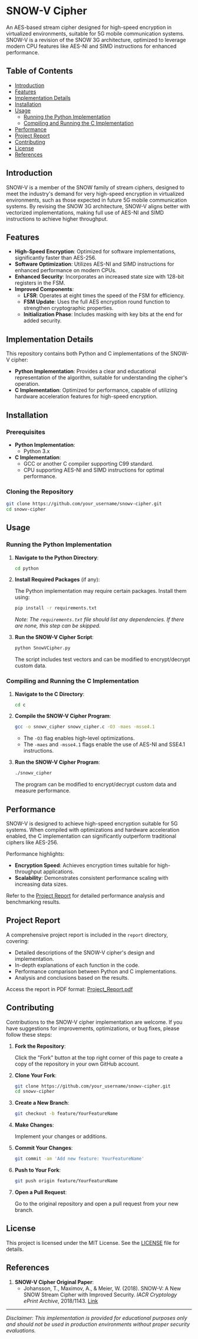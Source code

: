 # SNOW-V Cipher

An AES-based stream cipher designed for high-speed encryption in virtualized environments, suitable for 5G mobile communication systems. SNOW-V is a revision of the SNOW 3G architecture, optimized to leverage modern CPU features like AES-NI and SIMD instructions for enhanced performance.

## Table of Contents

- [Introduction](#introduction)
- [Features](#features)
- [Implementation Details](#implementation-details)
- [Installation](#installation)
- [Usage](#usage)
  - [Running the Python Implementation](#running-the-python-implementation)
  - [Compiling and Running the C Implementation](#compiling-and-running-the-c-implementation)
- [Performance](#performance)
- [Project Report](#project-report)
- [Contributing](#contributing)
- [License](#license)
- [References](#references)

## Introduction

SNOW-V is a member of the SNOW family of stream ciphers, designed to meet the industry's demand for very high-speed encryption in virtualized environments, such as those expected in future 5G mobile communication systems. By revising the SNOW 3G architecture, SNOW-V aligns better with vectorized implementations, making full use of AES-NI and SIMD instructions to achieve higher throughput.

## Features

- **High-Speed Encryption**: Optimized for software implementations, significantly faster than AES-256.
- **Software Optimization**: Utilizes AES-NI and SIMD instructions for enhanced performance on modern CPUs.
- **Enhanced Security**: Incorporates an increased state size with 128-bit registers in the FSM.
- **Improved Components**:
  - **LFSR**: Operates at eight times the speed of the FSM for efficiency.
  - **FSM Update**: Uses the full AES encryption round function to strengthen cryptographic properties.
  - **Initialization Phase**: Includes masking with key bits at the end for added security.

## Implementation Details

This repository contains both Python and C implementations of the SNOW-V cipher:

- **Python Implementation**: Provides a clear and educational representation of the algorithm, suitable for understanding the cipher's operation.
- **C Implementation**: Optimized for performance, capable of utilizing hardware acceleration features for high-speed encryption.

## Installation

### Prerequisites

- **Python Implementation**:
  - Python 3.x
- **C Implementation**:
  - GCC or another C compiler supporting C99 standard.
  - CPU supporting AES-NI and SIMD instructions for optimal performance.

### Cloning the Repository

```bash
git clone https://github.com/your_username/snowv-cipher.git
cd snowv-cipher
```

## Usage

### Running the Python Implementation

1. **Navigate to the Python Directory**:

   ```bash
   cd python
   ```

2. **Install Required Packages** (if any):

   The Python implementation may require certain packages. Install them using:

   ```bash
   pip install -r requirements.txt
   ```

   *Note: The `requirements.txt` file should list any dependencies. If there are none, this step can be skipped.*

3. **Run the SNOW-V Cipher Script**:

   ```bash
   python SnowVCipher.py
   ```

   The script includes test vectors and can be modified to encrypt/decrypt custom data.

### Compiling and Running the C Implementation

1. **Navigate to the C Directory**:

   ```bash
   cd c
   ```

2. **Compile the SNOW-V Cipher Program**:

   ```bash
   gcc -o snowv_cipher snowv_cipher.c -O3 -maes -msse4.1
   ```

   - The `-O3` flag enables high-level optimizations.
   - The `-maes` and `-msse4.1` flags enable the use of AES-NI and SSE4.1 instructions.

3. **Run the SNOW-V Cipher Program**:

   ```bash
   ./snowv_cipher
   ```

   The program can be modified to encrypt/decrypt custom data and measure performance.

## Performance

SNOW-V is designed to achieve high-speed encryption suitable for 5G systems. When compiled with optimizations and hardware acceleration enabled, the C implementation can significantly outperform traditional ciphers like AES-256.

Performance highlights:

- **Encryption Speed**: Achieves encryption times suitable for high-throughput applications.
- **Scalability**: Demonstrates consistent performance scaling with increasing data sizes.

Refer to the [Project Report](#project-report) for detailed performance analysis and benchmarking results.

## Project Report

A comprehensive project report is included in the `report` directory, covering:

- Detailed descriptions of the SNOW-V cipher's design and implementation.
- In-depth explanations of each function in the code.
- Performance comparison between Python and C implementations.
- Analysis and conclusions based on the results.

Access the report in PDF format: [Project_Report.pdf](report/Project_Report.pdf)

## Contributing

Contributions to the SNOW-V cipher implementation are welcome. If you have suggestions for improvements, optimizations, or bug fixes, please follow these steps:

1. **Fork the Repository**:

   Click the "Fork" button at the top right corner of this page to create a copy of the repository in your own GitHub account.

2. **Clone Your Fork**:

   ```bash
   git clone https://github.com/your_username/snowv-cipher.git
   cd snowv-cipher
   ```

3. **Create a New Branch**:

   ```bash
   git checkout -b feature/YourFeatureName
   ```

4. **Make Changes**:

   Implement your changes or additions.

5. **Commit Your Changes**:

   ```bash
   git commit -am 'Add new feature: YourFeatureName'
   ```

6. **Push to Your Fork**:

   ```bash
   git push origin feature/YourFeatureName
   ```

7. **Open a Pull Request**:

   Go to the original repository and open a pull request from your new branch.

## License

This project is licensed under the MIT License. See the [LICENSE](LICENSE) file for details.

## References

1. **SNOW-V Cipher Original Paper**:
   - Johansson, T., Maximov, A., & Meier, W. (2018). SNOW-V: A New SNOW Stream Cipher with Improved Security. *IACR Cryptology ePrint Archive*, 2018/1143. [Link](https://eprint.iacr.org/2018/1143.pdf)

---

*Disclaimer: This implementation is provided for educational purposes only and should not be used in production environments without proper security evaluations.*
